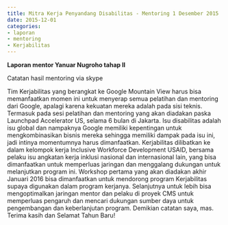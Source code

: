 ```yaml
---
title: Mitra Kerja Penyandang Disabilitas - Mentoring 1 Desember 2015
date: 2015-12-01
categories:
- laporan
- mentoring
- Kerjabilitas
---
```


**Laporan mentor Yanuar Nugroho tahap II**

Catatan hasil mentoring via skype

Tim Kerjabilitas yang berangkat ke Google Mountain View harus bisa memanfaatkan momen ini untuk menyerap semua pelatihan dan mentoring dari Google, apalagi karena kekuatan mereka adalah pada sisi teknis. Termasuk pada sesi pelatihan dan mentoring yang akan diadakan paska Launchpad Accelerator US, selama 6 bulan di Jakarta. Isu disabilitas adalah isu global dan nampaknya Google memiliki kepentingan untuk mengkombinasikan bisnis mereka sehingga memiliki dampak pada isu ini, jadi intinya momentumnya harus dimanfaatkan. 
Kerjabilitas dilibatkan ke dalam kelompok kerja Inclusive Workforce Development USAID, bersama pelaku isu angkatan kerja inklusi nasional dan internasional lain, yang bisa dimanfaatkan untuk memperluas jaringan dan menggalang dukungan untuk melanjutkan program ini. Workshop pertama yang akan diadakan akhir Januari 2016 bisa dimanfaatkan untuk mendorong program Kerjabilitas supaya digunakan dalam program kerjanya. 
Selanjutnya untuk lebih bisa mengoptimalkan jaringan mentor dan pelaku di proyek CMS untuk memperluas pengaruh dan mencari dukungan sumber daya untuk pengembangan dan keberlanjutan program. 
Demikian catatan saya, mas. Terima kasih dan Selamat Tahun Baru!
